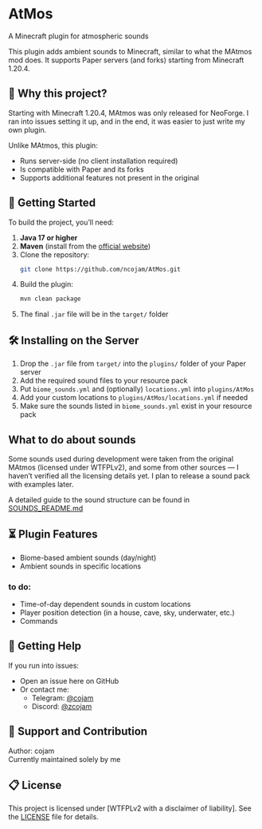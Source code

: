 # AtMos

A Minecraft plugin for atmospheric sounds

This plugin adds ambient sounds to Minecraft, similar to what the MAtmos mod does.
It supports Paper servers (and forks) starting from Minecraft 1.20.4.

## 🌸 Why this project?

Starting with Minecraft 1.20.4, MAtmos was only released for NeoForge. I ran into issues setting it up, and in the end, it was easier to just write my own plugin.

Unlike MAtmos, this plugin:
- Runs server-side (no client installation required)
- Is compatible with Paper and its forks
- Supports additional features not present in the original

## 🚀 Getting Started

To build the project, you’ll need:

1. **Java 17 or higher**
2. **Maven** (install from the [official website](https://maven.apache.org/))
3. Clone the repository:
    ```bash
    git clone https://github.com/ncojam/AtMos.git
    ```
4. Build the plugin:
    ```bash
    mvn clean package
    ```
5. The final `.jar` file will be in the `target/` folder

## 🛠 Installing on the Server

1. Drop the `.jar` file from `target/` into the `plugins/` folder of your Paper server
2. Add the required sound files to your resource pack
3. Put `biome_sounds.yml` and (optionally) `locations.yml` into `plugins/AtMos`
4. Add your custom locations to `plugins/AtMos/locations.yml` if needed
5. Make sure the sounds listed in `biome_sounds.yml` exist in your resource pack

## What to do about sounds

Some sounds used during development were taken from the original MAtmos (licensed under WTFPLv2), and some from other sources — I haven’t verified all the licensing details yet. I plan to release a sound pack with examples later.

A detailed guide to the sound structure can be found in [SOUNDS_README.md](SOUNDS_README.md)

## ⏳ Plugin Features

- Biome-based ambient sounds (day/night)
- Ambient sounds in specific locations
### to do:
- Time-of-day dependent sounds in custom locations
- Player position detection (in a house, cave, sky, underwater, etc.)
- Commands

## 🔮 Getting Help

If you run into issues:
- Open an issue here on GitHub
- Or contact me:
    - Telegram: [@cojam](https://t.me/cojam)
    - Discord: [@zcojam](cojam#6302)

## 👤 Support and Contribution

Author: cojam  
Currently maintained solely by me

## 📋 License

This project is licensed under [WTFPLv2 with a disclaimer of liability]. See the [LICENSE](./LICENSE) file for details.
